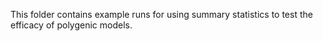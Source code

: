 This folder contains example runs for using summary statistics to test the efficacy of polygenic models.
